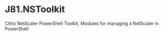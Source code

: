 # J81.NSToolkit
Citrix NetScaler PowerShell Toolkit, Modules for managing a NetScaler in PowerShell

